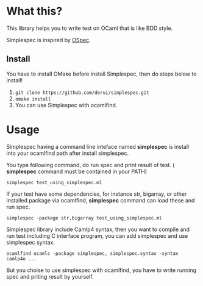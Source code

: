# What this? #
This library helps you to write test on OCaml that is like BDD style.

Simplespec is inspired by [OSpec](https://github.com/andrenth/ospec0).

Install
-------
You have to install OMake before install Simplespec, then do steps below to install!

1. `git clone https://github.com/derui/simplespec.git`
2. `omake install`
3. You can use Simplespec with ocamlfind.

Usage
=====
Simplespec having a command line inteface named **simplespec** is install into your ocamlfind path after install simplespec.

You type following command, do run spec and print result of test.
( **simplespec** command must be contained in your PATH)
```
simplespec test_using_simplespec.ml
```

If your test have some dependencies, for instance str, bigarray, or other installed package via ocamlfind,
**simplespec** command can load these and run spec.
```
simplespec -package str,bigarray test_using_simplespec.ml
```

Simplespec library include Camlp4 syntax, then you want to compile and run test including C interface program, you can add simplespec and use simplespec syntax.
```
ocamlfind ocamlc -package simplespec, simplespec.syntax -syntax camlp4o ...
```
But you choise to use simplespec with ocamlfind, you have to write running spec and priting result by yourself.


